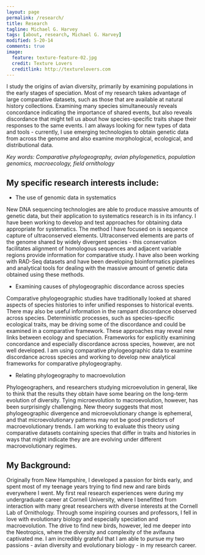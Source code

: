 ```yaml
---
layout: page
permalink: /research/
title: Research
tagline: Michael G. Harvey
tags: [about, research, Michael G. Harvey]
modified: 5-20-14
comments: true
image:
  feature: texture-feature-02.jpg
  credit: Texture Lovers
  creditlink: http://texturelovers.com
---
```


I study the origins of avian diversity, primarily by examining populations in the early stages of speciation. Most of my research takes advantage of large comparative datasets, such as those that are available at natural history collections. Examining many species simultaneously reveals concordance indicating the importance of shared events, but also reveals discordance that might tell us about how species-specific traits shape their responses to the same events. I am always looking for new types of data and tools - currently, I use emerging technologies to obtain genetic data from across the genome and also examine morphological, ecological, and distributional data.

*Key words: Comparative phylogeography, avian phylogenetics, population genomics, macroecology, field ornithology*

## My specific research interests include:

* The use of genomic data in systematics

<images>

New DNA sequencing technologies are able to produce massive amounts of genetic data, but their application to systematics research is in its infancy. I have been working to develop and test approaches for obtaining data appropriate for systematics. The method I have focused on is sequence capture of ultraconserved elements. Ultraconserved elements are parts of the genome shared by widely divergent species - this conservation facilitates alignment of homologous sequences and adjacent variable regions provide information for comparative study. I have also been working with RAD-Seq datasets and have been developing bioinformatics pipelines and analytical tools for dealing with the massive amount of genetic data obtained using these methods.

* Examining causes of phylogeographic discordance across species

<images>

Comparative phylogeographic studies have traditionally looked at shared aspects of species histories to infer unified responses to historical events. There may also be useful information in the rampant discordance observed across species. Deterministic processes, such as species-specific ecological traits, may be driving some of the discordance and could be examined in a comparative framework. These approaches may reveal new links between ecology and speciation. Frameworks for explicitly examining concordance and especially discordance across species, however, are not well developed. I am using comparative phylogeographic data to examine discordance across species and working to develop new analytical frameworks for comparative phylogeography.

* Relating phylogeography to macroevolution

<images>

Phylogeographers, and researchers studying microevolution in general, like to think that the results they obtain have some bearing on the long-term evolution of diversity. Tying microevolution to macroevolution, however, has been surprisingly challenging. New theory suggests that most phylogeographic divergence and microevolutionary change is ephemeral, and that microevolutionary patterns may not be good predictors of macroevolutionary trends. I am working to evaluate this theory using comparative datasets containing species that differ in traits and histories in ways that might indicate they are are evolving under different macroevolutionary regimes.

## My Background:

Originally from New Hampshire, I developed a passion for birds early, and spent most of my teenage years trying to find new and rare birds everywhere I went. My first real research experiences were during my undergraduate career at Cornell University, where I benefitted from interaction with many great researchers with diverse interests at the Cornell Lab of Ornithology. Through some inspiring courses and professors, I fell in love with evolutionary biology and especially speciation and macroevolution. The drive to find new birds, however, led me deeper into the Neotropics, where the diversity and complexity of the avifauna captivated me. I am incredibly grateful that I am able to pursue my two passions - avian diversity and evolutionary biology - in my research career.
